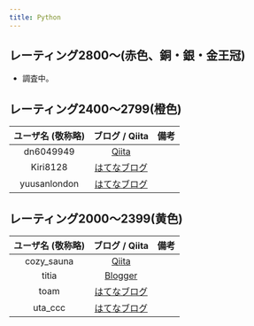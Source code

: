 ```yaml
---
title: Python
---
```


## レーティング2800〜(赤色、銅・銀・金王冠)

- 調査中。

## レーティング2400〜2799(橙色)

|ユーザ名 (敬称略)|ブログ / Qiita|備考|
|:--:|:--:|:--|
|dn6049949|[Qiita](https://qiita.com/dn6049949)||
|Kiri8128|[はてなブログ](https://kiri8128.hatenablog.com/)||
|yuusanlondon|[はてなブログ](https://yuusanlondon.hatenablog.com/)||

## レーティング2000〜2399(黄色)

|ユーザ名 (敬称略)|ブログ / Qiita|備考|
|:--:|:--:|:--|
|cozy_sauna|[Qiita](https://qiita.com/cozy_sauna/)||
|titia|[Blogger](https://titianote.blogspot.com/)||
|toam|[はてなブログ](https://toriidao.hateblo.jp/)||
|uta_ccc|[はてなブログ](https://utac.hateblo.jp/)||
